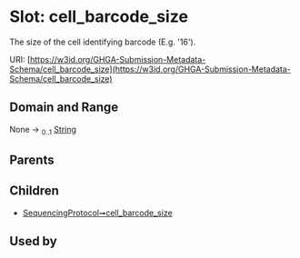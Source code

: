 
# Slot: cell_barcode_size


The size of the cell identifying barcode (E.g. '16').

URI: [https://w3id.org/GHGA-Submission-Metadata-Schema/cell_barcode_size](https://w3id.org/GHGA-Submission-Metadata-Schema/cell_barcode_size)


## Domain and Range

None &#8594;  <sub>0..1</sub> [String](types/String.md)

## Parents


## Children

 *  [SequencingProtocol➞cell_barcode_size](SequencingProtocol_cell_barcode_size.md)

## Used by

